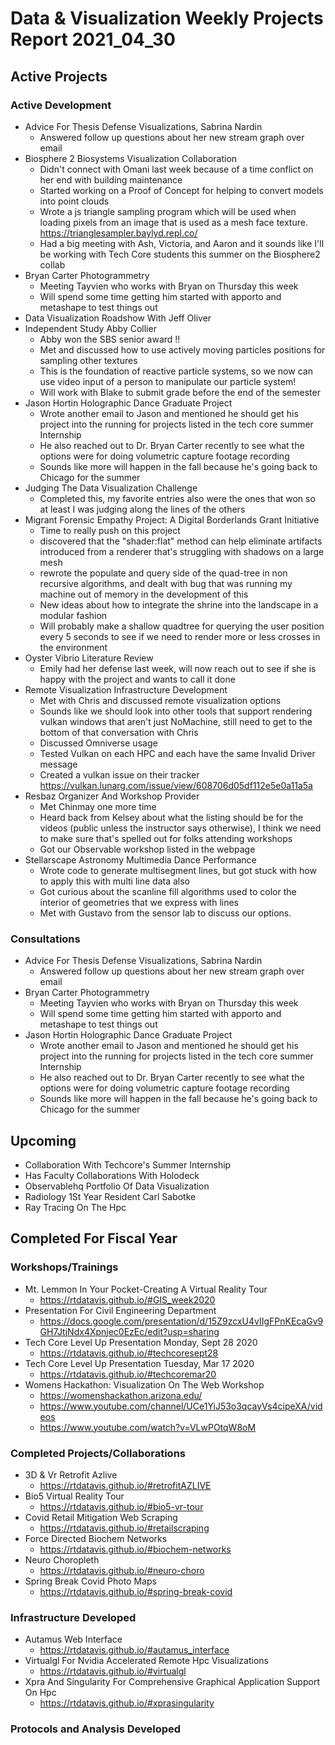 # Data & Visualization Weekly Projects Report 2021_04_30

## Active Projects 


### Active Development 

* Advice For Thesis Defense Visualizations, Sabrina Nardin 
	 * Answered follow up questions about her new stream graph over email
* Biosphere 2 Biosystems Visualization Collaboration 
	 * Didn't connect with Omani last week because of a time conflict on her end with building maintenance
	 * Started working on a Proof of Concept for helping to convert models into point clouds
	 * Wrote a js triangle sampling program which will be used when loading pixels from an image that is used as a mesh face texture. https://trianglesampler.baylyd.repl.co/
	 * Had a big meeting with Ash, Victoria, and  Aaron and it sounds like I'll be working with Tech Core students this summer on the Biosphere2 collab
* Bryan Carter Photogrammetry 
	 * Meeting Tayvien who works with Bryan on Thursday this week
	 * Will spend some time getting him started with apporto and metashape to test things out
* Data Visualization Roadshow With Jeff Oliver 
* Independent Study Abby Collier 
	 * Abby won the SBS senior award !!
	 * Met and discussed how to use actively moving particles positions for sampling other textures
	 * This is the foundation of reactive particle systems, so we now can use video input of a person to manipulate our particle system!
	 * Will work with Blake to submit grade before the end of the semester
* Jason Hortin Holographic Dance Graduate Project 
	 * Wrote another email to Jason and mentioned he should get his project into the running for projects listed in the tech core summer Internship
	 * He also reached out to Dr. Bryan Carter recently to see what the options were for doing volumetric capture footage recording
	 * Sounds like more will happen in the fall because he's going back to Chicago for the summer
* Judging The Data Visualization Challenge 
	 * Completed this, my favorite entries also were the ones that won so at least I was judging along the lines of the others
* Migrant Forensic Empathy Project: A Digital Borderlands Grant Initiative 
	 * Time to really push on this project
	 * discovered that the "shader:flat" method can help eliminate artifacts introduced from a renderer that's struggling with shadows on a large mesh
	 * rewrote the populate and query side of the quad-tree in non recursive algorithms, and dealt with bug that was running my machine out of memory in the development of this
	 * New ideas about how to integrate the shrine into the landscape in a modular fashion
	 * Will probably make a shallow quadtree for querying the user position every 5 seconds to see if we need to render more or less crosses in the environment
* Oyster Vibrio Literature Review 
	 * Emily had her defense last week, will now reach out to see if she is happy with the project and wants to call it done
* Remote Visualization Infrastructure Development 
	 * Met with Chris and discussed remote visualization options
	 * Sounds like we should look into other tools that support rendering vulkan windows that aren't just NoMachine, still need to get to the bottom of that conversation with Chris
	 * Discussed Omniverse usage
	 * Tested Vulkan on each HPC and each have the same Invalid Driver message
	 * Created a vulkan issue on their tracker https://vulkan.lunarg.com/issue/view/608706d05df112e5e0a11a5a
* Resbaz Organizer And Workshop Provider 
	 * Met Chinmay one more time
	 * Heard back from Kelsey about what the listing should be for the videos (public unless the instructor says otherwise), I think we need to make sure that's spelled out for folks attending workshops
	 * Got our Observable workshop listed in the webpage
* Stellarscape Astronomy Multimedia Dance Performance 
	 * Wrote code to generate multisegment lines, but got stuck with how to apply this with multi line data also
	 * Got curious about the scanline fill algorithms used to color the interior of geometries that we express with lines
	 * Met with Gustavo from the sensor lab to discuss our options.


### Consultations 

* Advice For Thesis Defense Visualizations, Sabrina Nardin 
	 * Answered follow up questions about her new stream graph over email
* Bryan Carter Photogrammetry 
	 * Meeting Tayvien who works with Bryan on Thursday this week
	 * Will spend some time getting him started with apporto and metashape to test things out
* Jason Hortin Holographic Dance Graduate Project 
	 * Wrote another email to Jason and mentioned he should get his project into the running for projects listed in the tech core summer Internship
	 * He also reached out to Dr. Bryan Carter recently to see what the options were for doing volumetric capture footage recording
	 * Sounds like more will happen in the fall because he's going back to Chicago for the summer

## Upcoming 

* Collaboration With Techcore's Summer Internship 
* Has Faculty Collaborations With Holodeck 
* Observablehq Portfolio Of Data Visualization 
* Radiology 1St Year Resident Carl Sabotke 
* Ray Tracing On The Hpc 


## Completed For Fiscal Year 



### Workshops/Trainings 

* Mt. Lemmon In Your Pocket-Creating A Virtual Reality Tour 
	 * https://rtdatavis.github.io/#GIS_week2020 
* Presentation For Civil Engineering Department 
	 * https://docs.google.com/presentation/d/15Z9zcxU4vIIgFPnKEcaGv9GH7JtjNdx4Xpnjec0EzEc/edit?usp=sharing 
* Tech Core Level Up Presentation Monday, Sept 28 2020 
	 * https://rtdatavis.github.io/#techcoresept28 
* Tech Core Level Up Presentation Tuesday, Mar 17 2020 
	 * https://rtdatavis.github.io/#techcoremar20 
* Womens Hackathon: Visualization On The Web Workshop 
	 * https://womenshackathon.arizona.edu/ 
	 * https://www.youtube.com/channel/UCe1YiJ53o3qcayVs4cipeXA/videos 
	 * https://www.youtube.com/watch?v=VLwPOtqW8oM 


### Completed Projects/Collaborations 

* 3D & Vr Retrofit Azlive 
	 * https://rtdatavis.github.io/#retrofitAZLIVE 
* Bio5 Virtual Reality Tour 
	 * https://rtdatavis.github.io/#bio5-vr-tour 
* Covid Retail Mitigation Web Scraping 
	 * https://rtdatavis.github.io/#retailscraping 
* Force Directed Biochem Networks 
	 * https://rtdatavis.github.io/#biochem-networks 
* Neuro Choropleth 
	 * https://rtdatavis.github.io/#neuro-choro 
* Spring Break Covid Photo Maps 
	 * https://rtdatavis.github.io/#spring-break-covid 


### Infrastructure Developed 

* Autamus Web Interface 
	 * https://rtdatavis.github.io/#autamus_interface 
* Virtualgl For Nvidia Accelerated Remote Hpc Visualizations 
	 * https://rtdatavis.github.io/#virtualgl 
* Xpra And Singularity For Comprehensive Graphical Application Support On Hpc 
	 * https://rtdatavis.github.io/#xprasingularity 


### Protocols and Analysis Developed 

